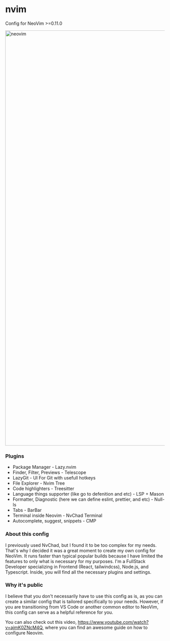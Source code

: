# nvim
Config for NeoVim >=0.11.0

<img width="1312" alt="neovim" src="https://github.com/philsitumorang/nvim/assets/5146661/548c7d87-866b-4d5f-b85a-cd1ed807e7e9">

### Plugins
- Package Manager - Lazy.nvim
- Finder, Filter, Previews - Telescope
- LazyGit - UI For Git with usefull hotkeys
- File Explorer - Nvim Tree
- Code highlighters - Treesitter
- Language things supporter (like go to defenition and etc) - LSP + Mason
- Formatter, Diagnostic (here we can define eslint, prettier, and etc) - Null-ls
- Tabs - BarBar
- Terminal inside Neovim - NvChad Terminal
- Autocomplete, suggest, snippets - CMP

### About this config
I previously used NvChad, but I found it to be too complex for my needs. That's why I decided it was a great moment to create my own config for NeoVim. It runs faster than typical popular builds because I have limited the features to only what is necessary for my purposes.
I'm a FullStack Developer specializing in Frontend (React, tailwindcss), Node.js, and Typescript. Inside, you will find all the necessary plugins and settings.

### Why it's public
I believe that you don't necessarily have to use this config as is, as you can create a similar config that is tailored specifically to your needs. However, if you are transitioning from VS Code or another common editor to NeoVim, this config can serve as a helpful reference for you.

You can also check out this video, https://www.youtube.com/watch?v=ajmK0ZNcM4Q, where you can find an awesome guide on how to configure Neovim.
